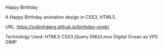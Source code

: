 Happy Birthday

A Happy Birthday animation design in CSS3, HTML5.

URL: https://sybinhdang.github.io/birthday-vivek/

Technology Used: HTML5 CSS3 jQuery  GNU/Linux Digital Ocean as VPS GIMP



